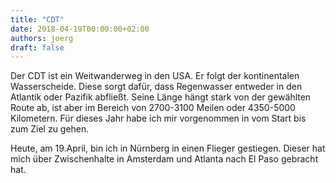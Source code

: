 ```yaml
---
title: "CDT"
date: 2018-04-19T00:00:00+02:00
authors: joerg
draft: false
---
```

 
Der CDT ist ein Weitwanderweg in den USA. Er folgt der kontinentalen Wasserscheide. Diese sorgt dafür, dass Regenwasser entweder in den Atlantik oder Pazifik abfließt. Seine Länge hängt stark von der gewählten Route ab, ist aber im Bereich von 2700-3100 Meilen oder 4350-5000 Kilometern. Für dieses Jahr habe ich mir vorgenommen in vom Start bis zum Ziel zu gehen.

Heute, am 19.April, bin ich in Nürnberg in einen Flieger gestiegen. Dieser hat mich über Zwischenhalte in Amsterdam und Atlanta nach El Paso gebracht hat. 
